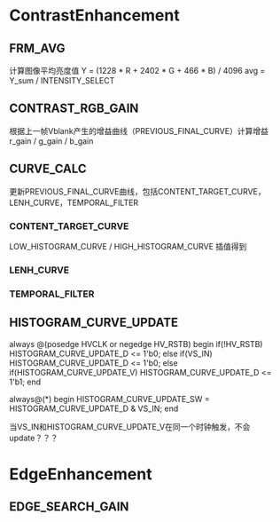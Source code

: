 
# ContrastEnhancement

## FRM_AVG
计算图像平均亮度值
Y = (1228 * R + 2402 * G + 466 * B) / 4096
avg = Y_sum / INTENSITY_SELECT

## CONTRAST_RGB_GAIN
根据上一帧Vblank产生的增益曲线（PREVIOUS_FINAL_CURVE）计算增益
r_gain / g_gain / b_gain

## CURVE_CALC
更新PREVIOUS_FINAL_CURVE曲线，包括CONTENT_TARGET_CURVE，LENH_CURVE，TEMPORAL_FILTER

### CONTENT_TARGET_CURVE
LOW_HISTOGRAM_CURVE / HIGH_HISTOGRAM_CURVE 插值得到

### LENH_CURVE

### TEMPORAL_FILTER

## HISTOGRAM_CURVE_UPDATE
always @(posedge HVCLK or negedge HV_RSTB)
begin
    if(!HV_RSTB)
        HISTOGRAM_CURVE_UPDATE_D <= 1'b0;
    else if(VS_IN)
        HISTOGRAM_CURVE_UPDATE_D <= 1'b0;
    else if(HISTOGRAM_CURVE_UPDATE_V) 
        HISTOGRAM_CURVE_UPDATE_D <= 1'b1;
end

always@(*)
begin
    HISTOGRAM_CURVE_UPDATE_SW = HISTOGRAM_CURVE_UPDATE_D & VS_IN;
end

当VS_IN和HISTOGRAM_CURVE_UPDATE_V在同一个时钟触发，不会update？？？

# EdgeEnhancement

## EDGE_SEARCH_GAIN

